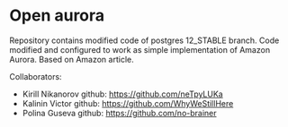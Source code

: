 # Open aurora
Repository contains modified code of postgres 12_STABLE branch. 
Code modified and configured to work as simple implementation of Amazon Aurora. Based on Amazon article.

Collaborators:
* Kirill Nikanorov github: https://github.com/neTpyLUKa
* Kalinin Victor github: https://github.com/WhyWeStillHere
* Polina Guseva github: https://github.com/no-brainer
